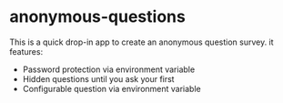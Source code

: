 # anonymous-questions

This is a quick drop-in app to create an anonymous question survey. it features:

- Password protection via environment variable
- Hidden questions until you ask your first
- Configurable question via environment variable
